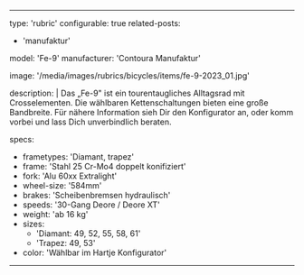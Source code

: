 ---

type: 'rubric'
configurable: true
related-posts:
  - 'manufaktur'

model: 'Fe-9'
manufacturer: 'Contoura Manufaktur'

image: '/media/images/rubrics/bicycles/items/fe-9-2023_01.jpg'

description: |
    Das „Fe-9" ist ein tourentaugliches Alltagsrad mit Crosselementen. Die wählbaren Kettenschaltungen bieten eine große Bandbreite.
    Für nähere Information sieh Dir den Konfigurator an, oder komm vorbei und lass Dich unverbindlich beraten.

specs:
  - frametypes: 'Diamant, trapez'
  - frame: 'Stahl 25 Cr-Mo4 doppelt konifiziert'
  - fork: 'Alu 60xx Extralight'
  - wheel-size: '584mm'
  - brakes: 'Scheibenbremsen hydraulisch'
  - speeds: '30-Gang Deore / Deore XT'
  - weight: 'ab 16 kg'
  - sizes:
    - 'Diamant: 49, 52, 55, 58, 61'
    - 'Trapez: 49, 53'
  - color: 'Wählbar im Hartje Konfigurator'


---